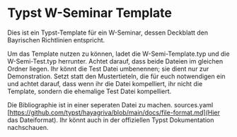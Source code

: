 # Typst W-Seminar Template
Dies ist ein Typst-Template für ein W-Seminar, dessen Deckblatt den Bayrischen Richtlinien entspricht.

Um das Template nutzen zu können, ladet die W-Semi-Template.typ und die W-Semi-Test.typ herrunter. Achtet darauf, dass beide Dateien im gleichen Ordner liegen. Ihr könnt die Test Datei umbenennen; sie dient nur zur Demonstration. Setzt statt den Mustertieteln, die für euch notwendigen ein und achtet darauf, dass wenn ihr die Datei kompelliert, ihr nicht die Template, sondern die ehemalige Test Datei kompelliert.

Die Bibliographie ist in einer seperaten Datei zu machen. sources.yaml [https://github.com/typst/hayagriva/blob/main/docs/file-format.md](Hier das Dateiformat). Ihr könnt auch in der offiziellen Typst Dokumentation nachschauen.
